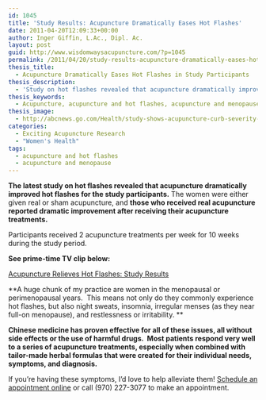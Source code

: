 ```yaml
---
id: 1045
title: 'Study Results: Acupuncture Dramatically Eases Hot Flashes'
date: 2011-04-20T12:09:33+00:00
author: Inger Giffin, L.Ac., Dipl. Ac.
layout: post
guid: http://www.wisdomwaysacupuncture.com/?p=1045
permalink: /2011/04/20/study-results-acupuncture-dramatically-eases-hot-flashes/
thesis_title:
  - Acupuncture Dramatically Eases Hot Flashes in Study Participants
thesis_description:
  - 'Study on hot flashes revealed that acupuncture dramatically improved hot flashes for the study participants.  '
thesis_keywords:
  - Acupuncture, acupuncture and hot flashes, acupuncture and menopause, fort collins acupuncture
thesis_image:
  - http://abcnews.go.com/Health/study-shows-acupuncture-curb-severity-hot-flashes-menopause/story?id=13075594
categories:
  - Exciting Acupuncture Research
  - "Women's Health"
tags:
  - acupuncture and hot flashes
  - acupuncture and menopause
---
```

**The latest study on hot flashes revealed that acupuncture dramatically improved hot flashes for the study participants.** The women were either given real or sham acupuncture, and **those who received real acupuncture reported dramatic improvement after receiving their acupuncture treatments.**

Participants received 2 acupuncture treatments per week for 10 weeks during the study period.

**See prime-time TV clip below:**

[Acupuncture Relieves Hot Flashes: Study Results](http://abcnews.go.com/Health/study-shows-acupuncture-curb-severity-hot-flashes-menopause/story?id=13075594)

**A huge chunk of my practice are women in the menopausal or perimenopausal years.  This means not only do they commonly experience hot flashes, but also night sweats, insomnia, irregular menses (as they near full-on menopause), and restlessness or irritability. ** 

**Chinese medicine has proven effective for all of these issues, all without side effects or the use of harmful drugs.  Most patients respond very well to a series of acupuncture treatments, especially when combined with tailor-made herbal formulas that were created for their individual needs, symptoms, and diagnosis.**

If you&#8217;re having these symptoms, I&#8217;d love to help alleviate them! [Schedule an appointment online](http://www.wisdomwaysacupuncture.com/acupuncture-appointment-scheduling/) or call (970) 227-3077 to make an appointment.